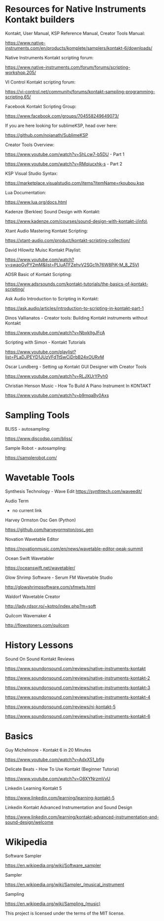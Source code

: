 # Resources for Native Instruments Kontakt builders

Kontakt, User Manual, KSP Reference Manual, Creator Tools Manual:

https://www.native-instruments.com/en/products/komplete/samplers/kontakt-6/downloads/

Native Instruments Kontakt scripting forum:

https://www.native-instruments.com/forum/forums/scripting-workshop.205/

VI Control Kontakt scripting forum:

https://vi-control.net/community/forums/kontakt-sampling-programming-scripting.65/

Facebook Kontakt Scripting Group:

https://www.facebook.com/groups/704558249649073/

If you are here looking for sublimeKSP, head over here:

https://github.com/nojanath/SublimeKSP

Creator Tools Overview:

https://www.youtube.com/watch?v=ShLcw7-b5DU - Part 1

https://www.youtube.com/watch?v=RMqiucxhk-s - Part 2

KSP Visual Studio Syntax:

https://marketplace.visualstudio.com/items?itemName=rkoubou.ksp

Lua Documentation:

https://www.lua.org/docs.html

Kadenze (Berklee) Sound Design with Kontakt:

https://www.kadenze.com/courses/sound-design-with-kontakt-i/info\

Xtant Audio Mastering Kontakt Scripting:

https://xtant-audio.com/product/kontakt-scripting-collection/

David Hilowitz Muisc Kontakt Playlist:

https://www.youtube.com/watch?v=swaoGvPY2mM&list=PLluATFZehvV2SGc1h76W8PiK-M_8_Z5VI

ADSR Basic of Kontakt Scripting:

https://www.adsrsounds.com/kontakt-tutorials/the-basics-of-kontakt-scripting/

Ask Audio Introduction to Scripting in Kontakt:

https://ask.audio/articles/introduction-to-scripting-in-kontakt-part-1

Dinos Vallianatos - Creator tools: Building Kontakt instruments without Kontakt

https://www.youtube.com/watch?v=NbxkltgJFcA

Scripting with Simon - Kontakt Tutorials

https://www.youtube.com/playlist?list=PLaDJPEYD1JUzVFdTtSwCiDrbB24xOURvM

Oscar Lundberg - Setting up Kontakt GUI Designer with Creator Tools

https://www.youtube.com/watch?v=RLJXUrYPvh0

Christian Henson Music - How To Build A Piano Instrument In KONTAKT

https://www.youtube.com/watch?v=b9mqaBy0Axs


# Sampling Tools

BLISS - autosampling:

https://www.discodsp.com/bliss/

Sample Robot - autosampling:

https://samplerobot.com/


# Wavetable Tools

Synthesis Technology - Wave Edit
https://synthtech.com/waveedit/

Audio Term

- no current link

Harvey Ormston Osc Gen (Python)

https://github.com/harveyormston/osc_gen

Novation Wavetable Editor

https://novationmusic.com/en/news/wavetable-editor-peak-summit

Ocean Swift Wavetabler

https://oceanswift.net/wavetabler/

Glow Shrimp Software - Serum FM Wavetable Studio

http://glowshrimpsoftware.com/sfmwts.html

Waldorf Wavetable Creator

http://lady.rdsor.ro/~kotro/index.php?m=soft

Quilcom Wavemaker 4

http://flowstoners.com/quilcom


# History Lessons

Sound On Sound Kontakt Reviews

https://www.soundonsound.com/reviews/native-instruments-kontakt

https://www.soundonsound.com/reviews/native-instruments-kontakt-2

https://www.soundonsound.com/reviews/native-instruments-kontakt-3

https://www.soundonsound.com/reviews/native-instruments-kontakt-4

https://www.soundonsound.com/reviews/ni-kontakt-5

https://www.soundonsound.com/reviews/native-instruments-kontakt-6


# Basics

Guy Michelmore - Kontakt 6 in 20 Minutes

https://www.youtube.com/watch?v=AdxX51_bflg

Delicate Beats - How To Use Kontakt (Beginner Tutorial)

https://www.youtube.com/watch?v=O8XYNrzmVvU

Linkedin Learning Kontakt 5

https://www.linkedin.com/learning/learning-kontakt-5

Linkedin Kontakt Advanced Instrumentation and Sound Design

https://www.linkedin.com/learning/kontakt-advanced-instrumentation-and-sound-design/welcome


# Wikipedia

Software Sampler

https://en.wikipedia.org/wiki/Software_sampler

Sampler

https://en.wikipedia.org/wiki/Sampler_(musical_instrument

Sampling

https://en.wikipedia.org/wiki/Sampling_(music)


This project is licensed under the terms of the MIT license.
